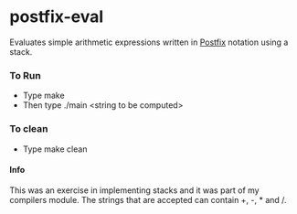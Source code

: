 # postfix-eval
Evaluates simple arithmetic expressions written in [Postfix](https://www.tutorialspoint.com/what-is-postfix-notation) notation using a stack. 

### To Run
- Type make
- Then type ./main \<string to be computed>

### To clean
- Type make clean

#### Info
This was an exercise in implementing stacks and it was part of my compilers module. The strings that are accepted can contain +, -, \* and /.
